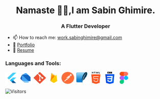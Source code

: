 <h1 align="center">Namaste 🙏🙏,I am Sabin Ghimire.</h1>

<h3 align="center"> A Flutter Developer </h3>

- 📫 How to reach me: <a href="mailto:work.sabinghimire@gmail.com" target="blank"><span>work.sabinghimire@gmail.com</span></a>
- 🔗 <a href="https://ghimiresabin.com.np/" target="blank"><span>Portfolio</span></a>
- 🔗 <a href="https://drive.google.com/file/d/1RGFG5zoC547-yIr50Y4M-Vc1H1LZFOKq/view?usp=sharing" target="blank"><span>Resume</span></a>

<h3 align="left">Languages and Tools:</h3>
<p align="left">
<a href="https://raw.githubusercontent.com/Saw2110/Saw2110/main/assets/flutter.png" target="blank"><img align="center" src="https://raw.githubusercontent.com/Saw2110/Saw2110/main/assets/flutter.png" alt="saw2110" height="38" width="40" /></a>
<a href="https://raw.githubusercontent.com/Saw2110/Saw2110/main/assets/dart.png" target="blank"><img align="center" src="https://raw.githubusercontent.com/Saw2110/Saw2110/main/assets/dart.png" alt="saw2110" height="38" width="40" /></a>
<a href="https://raw.githubusercontent.com/Saw2110/Saw2110/main/assets/git.png" target="blank"><img align="center" src="https://raw.githubusercontent.com/Saw2110/Saw2110/main/assets/git.png" alt="saw2110" height="38" width="40" /></a>
<a href="https://raw.githubusercontent.com/Saw2110/Saw2110/main/assets/firebase.png" target="blank"><img align="center" src="https://raw.githubusercontent.com/Saw2110/Saw2110/main/assets/firebase.png" alt="saw2110" height="38" width="40" /></a>
<a href="https://raw.githubusercontent.com/Saw2110/Saw2110/main/assets/postman.png" target="blank"><img align="center" src="https://raw.githubusercontent.com/Saw2110/Saw2110/main/assets/postman.png" alt="saw2110" height="38" width="40" /></a>
<a href="https://raw.githubusercontent.com/Saw2110/Saw2110/main/assets/sqlite.png" target="blank"><img align="center" src="https://raw.githubusercontent.com/Saw2110/Saw2110/main/assets/sqlite.png" alt="saw2110" height="38" width="40" /></a>
<a href="https://raw.githubusercontent.com/Saw2110/Saw2110/main/assets/html.png" target="blank"><img align="center" src="https://raw.githubusercontent.com/Saw2110/Saw2110/main/assets/html.png" alt="saw2110" height="38" width="40" /></a>
<a href="https://raw.githubusercontent.com/Saw2110/Saw2110/main/assets/css.png" target="blank"><img align="center" src="https://raw.githubusercontent.com/Saw2110/Saw2110/main/assets/css.png" alt="saw2110" height="38" width="40" /></a>
<a href="https://raw.githubusercontent.com/Saw2110/Saw2110/main/assets/figma.png" target="blank"><img align="center" src="https://raw.githubusercontent.com/Saw2110/Saw2110/main/assets/figma.png" alt="saw2110" height="38" width="40" /></a>
</p>
<p align=left>                           
  <img align=center  src="https://visitor-badge.laobi.icu/badge?page_id=saw2110" alt="Visitors">                     
</p>
